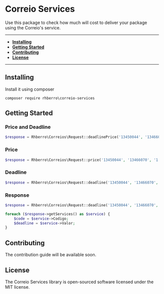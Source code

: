 # Correio Services

Use this package to check how much will cost to deliver your package using the Correio's service.

---

- [**Installing**](#installing)
- [**Getting Started**](#getting-started)
- [**Contributing**](#contributing)
- [**License**](#license)

---

## Installing

Install it using composer

```
composer require rhberro\correio-services
```

## Getting Started

### Price and Deadline

```php
$response = Rhberro\Correios\Request::deadlinePrice('13450044', '13466070', '1.2', '16', '21.8', '15.0', '15.0', '40010');
```

### Price

```php
$response = Rhberro\Correios\Request::price('13450044', '13466070', '1.2', '16', '21.8', '15.0', '15.0', '40010');
```

### Deadline

```php
$response = Rhberro\Correios\Request::deadline('13450044', '13466070', '40010');
```

### Response

```php
$response = Rhberro\Correios\Request::deadline('13450044', '13466070', '40010');

foreach ($response->getServices() as $service) {
    $code = $service->Codigo;
    $deadline = $service->Valor;
}
```

## Contributing

The contribution guide will be available soon.

## License

The Correio Services library is open-sourced software licensed under the MIT license.
